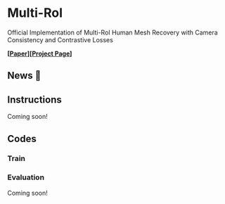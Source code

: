 # Multi-RoI
Official Implementation of Multi-RoI Human Mesh Recovery with Camera Consistency and Contrastive Losses



**[[Paper]()][[Project Page]()]**

## News :triangular_flag_on_post:

## Instructions
Coming soon!

## Codes
### Train

### Evaluation
Coming soon!
